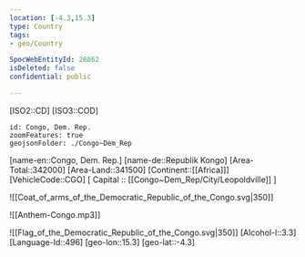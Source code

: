 ```yaml
---
location: [-4.3,15.3]
type: Country
tags:
- geo/Country

SpocWebEntityId: 26862
isDeleted: false
confidential: public

---
```

[ISO2::CD]
[ISO3::COD]
```leaflet
id: Congo, Dem. Rep.
zoomFeatures: true
geojsonFolder: ./Congo~Dem_Rep
```

[name-en::Congo, Dem. Rep.]
[name-de::Republik Kongo]
[Area-Total::342000]
[Area-Land::341500]
[Continent::[[Africa]]]
[VehicleCode::CGO]
[ Capital :: [[Congo~Dem_Rep/City/Leopoldville]] ]

![[Coat_of_arms_of_the_Democratic_Republic_of_the_Congo.svg|350]]

![[Anthem-Congo.mp3]]

![[Flag_of_the_Democratic_Republic_of_the_Congo.svg|350]]
[Alcohol-l::3.3]
[Language-Id::496]
[geo-lon::15.3]
[geo-lat::-4.3]

